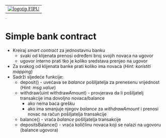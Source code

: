 <table style="caret-color: #000000; font-family: Georgia;" border="0" cellspacing="0" cellpadding="0" >
            <tbody>
              <tr>
                <td valign="center">
                  <a id="logo_a" href="https://fipu.unipu.hr"><img id="logo_img"  src="https://www.unipu.hr/_download/repository/FIPU_horiz_kolor_HR.png" alt="logotip FIPU" title="Fakultet informatike u Puli"></a> 								 </td>
              </tr>
  </tbody>
</table>



<img src="https://solidity.readthedocs.io/en/v0.5.14/_images/logo.svg" alt="solidity" style="zoom:10%;"/>

# Simple bank contract

- Kreiraj *smart contract* za jednostavnu banku
  - svaki od klijenata prenosi određeni broj svojih novaca na ugovor
  - ugovor interno prati tko je koliko sredstava prenjeo na ugovor
- Za svakog od klijenata banke prati koliko ima novaca (*Hint: koristiti mapping*)
- Sadrži sljedeće funkcije:
  - deposit() - uvećava se *balance* pošiljatelja za prenesenu vrijednost (*Hint: msg.value*)
  - withdraw(uint withdrawAmount) - provjerava da li pošiljatelj transakcije ima dovoljno novaca/balance
    - ako nema baca grešku
    - ako ima smanjuje njegov *balance* za *withdrawAmount* i prenosi novac na račun pošiljatelja transakcije
  - balance() - vraća *balance* pošiljatelja transakcije
  - depositsBalance() - vraća količlinu novaca koji se nalazi na ugovoru (balance ugovora)